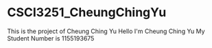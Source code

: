 # CSCI3251_CheungChingYu
This is the project of Cheung Ching Yu
H e l l o   I ' m   C h e u n g   C h i n g   Y u  
 M y   S t u d e n t   N u m b e r   i s   1 1 5 5 1 9 3 6 7 5  
 